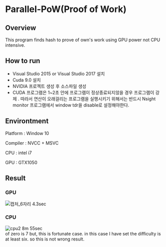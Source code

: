 # Parallel-PoW(Proof of Work)

## Overview
This program finds hash to prove of own's work using GPU power not CPU intensive.

## How to run
<ul>
  <li> Visual Studio 2015 or Visual Studio 2017 설치 </li>
  <li> Cuda 9.0 설치 </li>
  <li> NVIDIA 프로젝트 생성 후 소스파일 생성 </li>
  <li> CUDA 프로그램은 1~2초 안에 프로그램이 정상종료되지않을 경우 프로그램이 강제 . 따라서 연산이 오래걸리는 프로그램을 실행시키기 위해서는 반드시 Nsight monitor 프로그램에서 window tdr을 disable로 설정해야한다. </li>
</ul>


## Environtment
<p>Platform : Window 10</p>
<p>Compiler : NVCC + MSVC</p>
<p>CPU : intel i7</p>
<p>GPU : GTX1050</p>




## Result

### GPU
![캡처_6자리](https://user-images.githubusercontent.com/12508269/57239347-9af17000-7066-11e9-89b2-c04efb839a11.PNG)
4.3sec

### CPU
![cpu2](https://user-images.githubusercontent.com/12508269/57239350-9b8a0680-7066-11e9-989c-b53022d53e08.PNG)
8m 55sec
<br/>
of zero is 7 but, this is fortunate case. in this case I have set the difficulty is at least six. so this is not wrong result.


